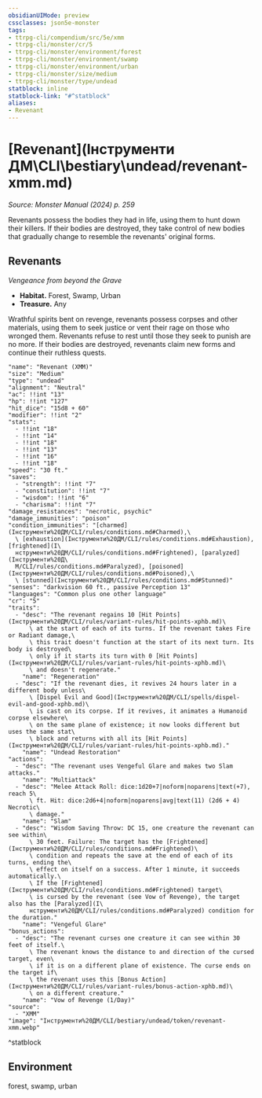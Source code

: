 ```yaml
---
obsidianUIMode: preview
cssclasses: json5e-monster
tags:
- ttrpg-cli/compendium/src/5e/xmm
- ttrpg-cli/monster/cr/5
- ttrpg-cli/monster/environment/forest
- ttrpg-cli/monster/environment/swamp
- ttrpg-cli/monster/environment/urban
- ttrpg-cli/monster/size/medium
- ttrpg-cli/monster/type/undead
statblock: inline
statblock-link: "#^statblock"
aliases:
- Revenant
---
```

# [Revenant](Інструменти ДМ\CLI\bestiary\undead/revenant-xmm.md)
*Source: Monster Manual (2024) p. 259*  

Revenants possess the bodies they had in life, using them to hunt down their killers. If their bodies are destroyed, they take control of new bodies that gradually change to resemble the revenants' original forms.

## Revenants

*Vengeance from beyond the Grave*

- **Habitat.** Forest, Swamp, Urban  
- **Treasure.** Any  

Wrathful spirits bent on revenge, revenants possess corpses and other materials, using them to seek justice or vent their rage on those who wronged them. Revenants refuse to rest until those they seek to punish are no more. If their bodies are destroyed, revenants claim new forms and continue their ruthless quests.

```statblock
"name": "Revenant (XMM)"
"size": "Medium"
"type": "undead"
"alignment": "Neutral"
"ac": !!int "13"
"hp": !!int "127"
"hit_dice": "15d8 + 60"
"modifier": !!int "2"
"stats":
  - !!int "18"
  - !!int "14"
  - !!int "18"
  - !!int "13"
  - !!int "16"
  - !!int "18"
"speed": "30 ft."
"saves":
  - "strength": !!int "7"
  - "constitution": !!int "7"
  - "wisdom": !!int "6"
  - "charisma": !!int "7"
"damage_resistances": "necrotic, psychic"
"damage_immunities": "poison"
"condition_immunities": "[charmed](Інструменти%20ДМ/CLI/rules/conditions.md#Charmed),\
  \ [exhaustion](Інструменти%20ДМ/CLI/rules/conditions.md#Exhaustion), [frightened](І\
  нструменти%20ДМ/CLI/rules/conditions.md#Frightened), [paralyzed](Інструменти%20Д\
  М/CLI/rules/conditions.md#Paralyzed), [poisoned](Інструменти%20ДМ/CLI/rules/conditions.md#Poisoned),\
  \ [stunned](Інструменти%20ДМ/CLI/rules/conditions.md#Stunned)"
"senses": "darkvision 60 ft., passive Perception 13"
"languages": "Common plus one other language"
"cr": "5"
"traits":
  - "desc": "The revenant regains 10 [Hit Points](Інструменти%20ДМ/CLI/rules/variant-rules/hit-points-xphb.md)\
      \ at the start of each of its turns. If the revenant takes Fire or Radiant damage,\
      \ this trait doesn't function at the start of its next turn. Its body is destroyed\
      \ only if it starts its turn with 0 [Hit Points](Інструменти%20ДМ/CLI/rules/variant-rules/hit-points-xphb.md)\
      \ and doesn't regenerate."
    "name": "Regeneration"
  - "desc": "If the revenant dies, it revives 24 hours later in a different body unless\
      \ [Dispel Evil and Good](Інструменти%20ДМ/CLI/spells/dispel-evil-and-good-xphb.md)\
      \ is cast on its corpse. If it revives, it animates a Humanoid corpse elsewhere\
      \ on the same plane of existence; it now looks different but uses the same stat\
      \ block and returns with all its [Hit Points](Інструменти%20ДМ/CLI/rules/variant-rules/hit-points-xphb.md)."
    "name": "Undead Restoration"
"actions":
  - "desc": "The revenant uses Vengeful Glare and makes two Slam attacks."
    "name": "Multiattack"
  - "desc": "Melee Attack Roll: dice:1d20+7|noform|noparens|text(+7), reach 5\
      \ ft. Hit: dice:2d6+4|noform|noparens|avg|text(11) (2d6 + 4) Necrotic\
      \ damage."
    "name": "Slam"
  - "desc": "Wisdom Saving Throw: DC 15, one creature the revenant can see within\
      \ 30 feet. Failure: The target has the [Frightened](Інструменти%20ДМ/CLI/rules/conditions.md#Frightened)\
      \ condition and repeats the save at the end of each of its turns, ending the\
      \ effect on itself on a success. After 1 minute, it succeeds automatically.\
      \ If the [Frightened](Інструменти%20ДМ/CLI/rules/conditions.md#Frightened) target\
      \ is cursed by the revenant (see Vow of Revenge), the target also has the [Paralyzed](І\
      нструменти%20ДМ/CLI/rules/conditions.md#Paralyzed) condition for the duration."
    "name": "Vengeful Glare"
"bonus_actions":
  - "desc": "The revenant curses one creature it can see within 30 feet of itself.\
      \ The revenant knows the distance to and direction of the cursed target, even\
      \ if it is on a different plane of existence. The curse ends on the target if\
      \ the revenant uses this [Bonus Action](Інструменти%20ДМ/CLI/rules/variant-rules/bonus-action-xphb.md)\
      \ on a different creature."
    "name": "Vow of Revenge (1/Day)"
"source":
  - "XMM"
"image": "Інструменти%20ДМ/CLI/bestiary/undead/token/revenant-xmm.webp"
```
^statblock

## Environment

forest, swamp, urban